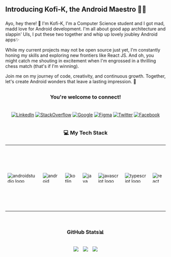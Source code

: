 <h2 align="left">Introducing Kofi-K, the Android Maestro 🎩📱</h2>

###

<p>Ayo, hey there! 👋 I'm Kofi-K, I'm a Computer Science student and I got mad, madd love for Android development. I'm all about good app architecture and slappin' UIs, I put these two together and whip up lovely joubley Android apps✨ </p>

<p> While my current projects may not be open source just yet, I'm constantly honing my skills and exploring new frontiers like React JS. And oh, you might catch me shouting in excitement when I'm engrossed in a thrilling chess match (that's if I'm winning).</p>

<p>Join me on my journey of code, creativity, and continuous growth. Together, let's create Android wonders that leave a lasting impression. 🚀 </p>

###

<h2> </h2>

<h3 align="center">You're welcome to connect!</h3>

###
<div align='center' style="display: flex; flex-direction:column; flex-wrap: wrap; align-items: center;" >

[![LinkedIn](https://img.shields.io/badge/LinkedIn-%230077B5.svg?logo=linkedin&logoColor=white)](https://linkedin.com/in/linkedin.com/in/kofi-k-vincent-516778196) [![StackOverflow](https://img.shields.io/badge/StackOverflow-@kofik-orange?style=flat&logo=stackoverflow)](https://stackoverflow.com/users/22117063/kofi-k) [![Google](https://img.shields.io/badge/Google-Developers_Community-blue?style=flat&logo=jetpackcompose)](https://g.dev/kofi) [![Figma](https://img.shields.io/badge/Figma-community-blue?style=flat&logo=figma)](https://www.figma.com/@kofi_k) [![Twitter](https://img.shields.io/badge/Twitter-%231DA1F2.svg?logo=Twitter&logoColor=white)](https://twitter.com/K_O_F_I) [![Facebook](https://img.shields.io/badge/Facebook-%231877F2.svg?logo=Facebook&logoColor=white)](https://facebook.com/https://web.facebook.com/vincent.kofi.5492?_rdc=1&_rdr)

</div>

###

<h3 align="center">💻 My Tech Stack</h3>

###

</div>
<div align='center'>

|                                              |                                              |
|--------------------------------------------------------|----------------------------------------------------|
| <div style="display: flex; align-items: center;"><div style="display: flex; gap: 10px;"><img src="https://cdn.jsdelivr.net/gh/devicons/devicon/icons/androidstudio/androidstudio-original.svg" height="30" alt="androidstudio logo"  /><img width="10" /><img src="https://cdn.jsdelivr.net/gh/devicons/devicon/icons/android/android-original.svg" height="30" alt="android logo"  /><img width="10" /><img src="https://cdn.jsdelivr.net/gh/devicons/devicon/icons/kotlin/kotlin-original.svg" height="30" alt="kotlin logo"  /><img width="10" /><img src="https://cdn.jsdelivr.net/gh/devicons/devicon/icons/java/java-original.svg" height="30" alt="java logo"  /><img width="10" /><img src="https://cdn.jsdelivr.net/gh/devicons/devicon/icons/javascript/javascript-original.svg" height="30" alt="javascript logo"  /><img width="10" /><img src="https://cdn.jsdelivr.net/gh/devicons/devicon/icons/typescript/typescript-original.svg" height="30" alt="typescript logo"  /><img width="10" /><img src="https://cdn.jsdelivr.net/gh/devicons/devicon/icons/react/react-original.svg" height="30" alt="react logo"  /><img width="10" /><img src="https://cdn.jsdelivr.net/gh/devicons/devicon/icons/python/python-original.svg" height="30" alt="python logo"  /><img width="10" /><img src="https://cdn.jsdelivr.net/gh/devicons/devicon/icons/mysql/mysql-original.svg" height="30" alt="mysql logo"  /><img width="10" /><img src="https://cdn.jsdelivr.net/gh/devicons/devicon/icons/firebase/firebase-plain.svg" height="30" alt="firebase logo"  /><img width="10" /><img src="https://cdn.jsdelivr.net/gh/devicons/devicon/icons/figma/figma-original.svg" height="30" alt="figma logo"  /></div></div> | <img align="right" height="200" src="/thoughtworks-gif_dribbble.gif" alt="image" /> |

</div

###
<br/>

<h3 align="center">GitHub Stats📊</h3>
 <h2> </h2>
<div align="center">
  <img width="30%" src="https://github-readme-stats.vercel.app/api?username=kofi-k&theme=radical&hide_border=false&include_all_commits=false&count_private=false" style="margin-right: 10px;">
  <img width="30%" src="https://github-readme-streak-stats.herokuapp.com/?user=kofi-k&theme=radical&hide_border=false" style="margin-right: 10px;">
  <img width="30%" src="https://github-readme-stats.vercel.app/api/top-langs/?username=kofi-k&theme=radical&hide_border=false&include_all_commits=false&count_private=false&layout=compact">
</div>

###
